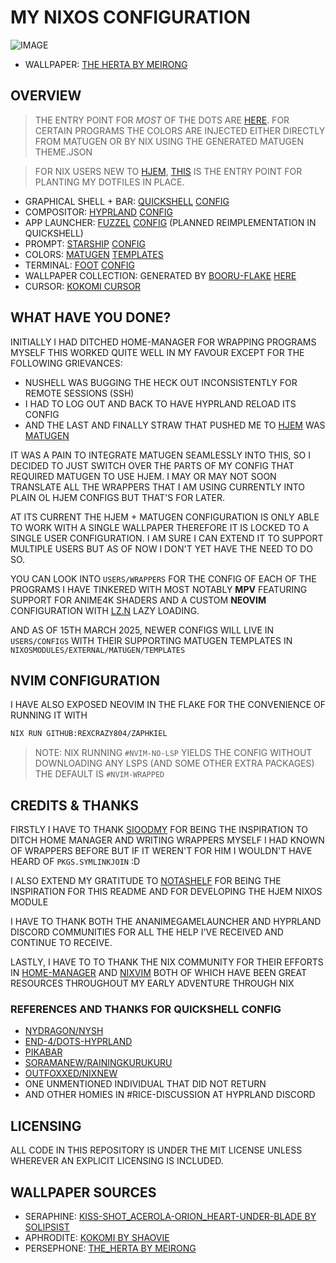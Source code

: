 # MY NIXOS CONFIGURATION
![IMAGE](HTTPS://GITHUB.COM/USER-ATTACHMENTS/ASSETS/E5CEDAF6-B2D1-42D6-9519-D05580424A83)
- WALLPAPER: [THE HERTA BY MEIRONG](HTTPS://WWW.PIXIV.NET/ARTWORKS/126270092)

## OVERVIEW
> THE ENTRY POINT FOR *MOST* OF THE DOTS ARE [HERE](USERS/CONFIGS). FOR CERTAIN
PROGRAMS THE COLORS ARE INJECTED EITHER DIRECTLY FROM MATUGEN OR BY NIX USING
THE GENERATED MATUGEN THEME.JSON
 
> FOR NIX USERS NEW TO [HJEM](HTTPS://GITHUB.COM/FEEL-CO/HJEM),
[THIS](USERS/REXIES.NIX) IS THE ENTRY POINT FOR PLANTING MY DOTFILES IN PLACE.

- GRAPHICAL SHELL + BAR: [QUICKSHELL](HTTPS://QUICKSHELL.OUTFOXXED.ME/) [CONFIG](USERS/CONFIGS/QUICKSHELL/KURUKURUBAR)
- COMPOSITOR: [HYPRLAND](HTTPS://HYPRLAND.ORG/) [CONFIG](USERS/CONFIGS/HYPRLAND/)
- APP LAUNCHER: [FUZZEL](HTTPS://CODEBERG.ORG/DNKL/FUZZEL) [CONFIG](USERS/CONFIGS/FUZZEL/FUZZEL.INI) (PLANNED REIMPLEMENTATION IN QUICKSHELL)
- PROMPT: [STARSHIP](HTTPS://STARSHIP.RS/) [CONFIG](USERS/CONFIGS/STARSHIP/STARSHIP.TOML)
- COLORS: [MATUGEN](HTTPS://GITHUB.COM/INIOX/MATUGEN) [TEMPLATES](NIXOSMODULES/EXTERNAL/MATUGEN/TEMPLATES/)
- TERMINAL: [FOOT](HTTPS://CODEBERG.ORG/DNKL/FOOT) [CONFIG](USERS/CONFIGS/FOOT/FOOT.INI)
- WALLPAPER COLLECTION: GENERATED BY [BOORU-FLAKE](HTTPS://GITHUB.COM/REXCRAZY804/BOORU-FLAKE) [HERE](NIXOSMODULES/PROGRAMS/BOORU-FLAKE/PREVIEW.MD)
- CURSOR: [KOKOMI CURSOR](HTTPS://WWW.PLING.COM/P/2167734/)



## WHAT HAVE YOU DONE?
INITIALLY I HAD DITCHED HOME-MANAGER FOR WRAPPING PROGRAMS MYSELF
THIS WORKED QUITE WELL IN MY FAVOUR EXCEPT FOR THE FOLLOWING GRIEVANCES:
- NUSHELL WAS BUGGING THE HECK OUT INCONSISTENTLY FOR REMOTE SESSIONS (SSH)
- I HAD TO LOG OUT AND BACK TO HAVE HYPRLAND RELOAD ITS CONFIG
- AND THE LAST AND FINALLY STRAW THAT PUSHED ME TO [HJEM](HTTPS://GITHUB.COM/FEEL-CO/HJEM) WAS [MATUGEN](HTTPS://GITHUB.COM/INIOX/MATUGEN)

IT WAS A PAIN TO INTEGRATE MATUGEN SEAMLESSLY INTO THIS, SO I DECIDED TO JUST
SWITCH OVER THE PARTS OF MY CONFIG THAT REQUIRED MATUGEN TO USE HJEM. I MAY OR
MAY NOT SOON TRANSLATE ALL THE WRAPPERS THAT I AM USING CURRENTLY INTO PLAIN OL
HJEM CONFIGS BUT THAT'S FOR LATER. 

AT ITS CURRENT THE HJEM + MATUGEN CONFIGURATION IS ONLY ABLE TO WORK WITH A
SINGLE WALLPAPER THEREFORE IT IS LOCKED TO A SINGLE USER CONFIGURATION. I AM
SURE I CAN EXTEND IT TO SUPPORT MULTIPLE USERS BUT AS OF NOW I DON'T YET HAVE
THE NEED TO DO SO.

YOU CAN LOOK INTO `USERS/WRAPPERS` FOR THE CONFIG OF EACH OF THE PROGRAMS I
HAVE TINKERED WITH MOST NOTABLY **MPV** FEATURING SUPPORT FOR ANIME4K SHADERS
AND A CUSTOM **NEOVIM** CONFIGURATION WITH
[LZ.N](HTTPS://GITHUB.COM/NVIM-NEOROCKS/LZ.N) LAZY LOADING.

AND AS OF 15TH MARCH 2025, NEWER CONFIGS WILL LIVE IN `USERS/CONFIGS` WITH THEIR
SUPPORTING MATUGEN TEMPLATES IN `NIXOSMODULES/EXTERNAL/MATUGEN/TEMPLATES`

## NVIM CONFIGURATION
I HAVE ALSO EXPOSED NEOVIM IN THE FLAKE FOR THE CONVENIENCE OF RUNNING IT WITH
```BASH
NIX RUN GITHUB:REXCRAZY804/ZAPHKIEL
```

> NOTE: NIX RUNNING `#NVIM-NO-LSP` YIELDS THE CONFIG WITHOUT DOWNLOADING ANY
LSPS (AND SOME OTHER EXTRA PACKAGES)
THE DEFAULT IS `#NVIM-WRAPPED`

## CREDITS & THANKS
FIRSTLY I HAVE TO THANK [SIOODMY](HTTPS://GITHUB.COM/SIOODMY) FOR BEING THE
INSPIRATION TO DITCH HOME MANAGER AND WRITING WRAPPERS MYSELF I HAD KNOWN OF
WRAPPERS BEFORE BUT IF IT WEREN'T FOR HIM I WOULDN'T HAVE HEARD OF
`PKGS.SYMLINKJOIN` :D

I ALSO EXTEND MY GRATITUDE TO [NOTASHELF](HTTPS://GITHUB.COM/NOTASHELF) FOR
BEING THE INSPIRATION FOR THIS README AND FOR DEVELOPING THE HJEM NIXOS
MODULE 

I HAVE TO THANK BOTH THE ANANIMEGAMELAUNCHER AND HYPRLAND DISCORD COMMUNITIES
FOR ALL THE HELP I'VE RECEIVED AND CONTINUE TO RECEIVE.

LASTLY, I HAVE TO TO THANK THE NIX COMMUNITY FOR THEIR EFFORTS IN
[HOME-MANAGER](HTTPS://GITHUB.COM/NIX-COMMUNITY/HOME-MANAGER) AND
[NIXVIM](HTTPS://GITHUB.COM/NIX-COMMUNITY/NIXVIM) BOTH OF WHICH HAVE BEEN GREAT
RESOURCES THROUGHOUT MY EARLY ADVENTURE THROUGH NIX

### REFERENCES AND THANKS FOR QUICKSHELL CONFIG
- [NYDRAGON/NYSH](HTTPS://GITHUB.COM/NYDRAGON/NYSH)
- [END-4/DOTS-HYPRLAND](HTTPS://GITHUB.COM/END-4/DOTS-HYPRLAND/TREE/II-QS/.CONFIG/QUICKSHELL)
- [PIKABAR](HTTPS://GIT.PIKA-OS.COM/WM-PACKAGES/PIKABAR/SRC/BRANCH/MAIN/PIKABAR/USR/SHARE/PIKABAR)
- [SORAMANEW/RAININGKURUKURU](HTTPS://GITHUB.COM/SORAMANEW/RAININGKURU)
- [OUTFOXXED/NIXNEW](HTTPS://GIT.OUTFOXXED.ME/OUTFOXXED/NIXNEW/SRC/BRANCH/MASTER/MODULES/USER/MODULES/QUICKSHELL)
- ONE UNMENTIONED INDIVIDUAL THAT DID NOT RETURN
- AND OTHER HOMIES IN #RICE-DISCUSSION AT HYPRLAND DISCORD

## LICENSING
ALL CODE IN THIS REPOSITORY IS UNDER THE MIT LICENSE UNLESS WHEREVER AN
EXPLICIT LICENSING IS INCLUDED.

## WALLPAPER SOURCES
- SERAPHINE: [KISS-SHOT_ACEROLA-ORION_HEART-UNDER-BLADE BY SOLIPSIST](HTTPS://CDN.DONMAI.US/ORIGINAL/13/B5/13B535BCA2AE23FE7F30C7E5C136ABF6.JPG)
- APHRODITE: [KOKOMI BY SHAOVIE](HTTPS://WWW.PIXIV.NET/EN/ARTWORKS/116824847)
- PERSEPHONE: [THE_HERTA BY MEIRONG](HTTPS://WWW.PIXIV.NET/ARTWORKS/126270092)
